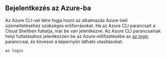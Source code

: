 ## <a name="sign-in-to-azure"></a>Bejelentkezés az Azure-ba

Az Azure CLI-vel létre fogja hozni az alkalmazás Azure-beli üzemeltetéséhez szükséges erőforrásokat. Ha az Azure CLI parancsait a Cloud Shellben futtatja, már be van jelentkezve. Az Azure CLI parancsainak helyi futtatásához jelentkezzen be az Azure-előfizetésébe az [az login](/cli/azure/#login) paranccsal, és kövesse a képernyőn látható utasításokat.

```azurecli
az login
```

